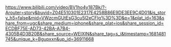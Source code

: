 https://www.bilibili.com/video/BV1ho4y187Bk/?-Arouter=story&buvid=Z04E510301E2317E4258B86E9DE3EE9C4D01&is_story_h5=false&mid=VWzcmGUtEsG3cu5l2eCFlg%3D%3D&p=1&plat_id=163&share_from=ugc&share_medium=iphone&share_plat=ios&share_session_id=ECDBF75E-AD73-42BA-A7B4-4305B4D3B20B&share_source=WEIXIN&share_tag=s_i&timestamp=1681481745&unique_k=Bgupxxn&up_id=36911668
